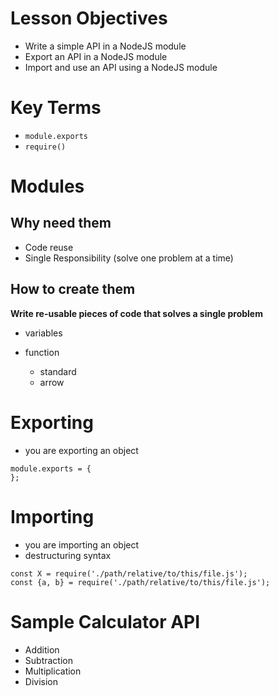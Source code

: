 # Lesson Objectives

- Write a simple API in a NodeJS module
- Export an API in a NodeJS module
- Import and use an API using a NodeJS module

# Key Terms

* `module.exports`
* `require()`

# Modules 

## Why need them

* Code reuse
* Single Responsibility (solve one problem at a time)

## How to create them

__Write re-usable pieces of code that solves a single problem__

* variables
* function
  
  * standard
  * arrow

# Exporting

* you are exporting an object

```
module.exports = {
};
```

# Importing

* you are importing an object
* destructuring syntax

```
const X = require('./path/relative/to/this/file.js');
const {a, b} = require('./path/relative/to/this/file.js');
```

# Sample Calculator API 

* Addition
* Subtraction
* Multiplication
* Division

